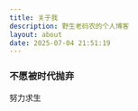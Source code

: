 ```yaml
---
title: 关于我
description: 野生老码农的个人博客
layout: about
date: 2025-07-04 21:51:19
---
```


### 不愿被时代抛弃

努力求生
